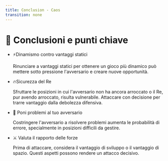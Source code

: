 ```yaml
---
title: Conclusion - Caos
transition: none
---
```


# 🔑 Conclusioni e punti chiave

<div class="mt-6 text-left">
  <div class="grid grid-cols-2 gap-6">
    <div>
      <ul class="space-y-4">
        <li>
          <span class="font-semibold">⚡Dinamismo contro vantaggi statici</span>
          <p class="mt-1 text-sm text-gray-500">
            Rinunciare a vantaggi statici per ottenere un gioco più dinamico può mettere sotto pressione l'avversario e creare nuove opportunità.
          </p>
        </li>
        <li>
          <span class="font-semibold">🔥Sicurezza del Re</span>
          <p class="mt-1 text-sm text-gray-500">
            Sfruttare le posizioni in cui l'avversario non ha ancora arroccato o il Re, pur avendo arroccato, risulta vulnerabile. Attaccare con decisione per trarre vantaggio dalla debolezza difensiva.
          </p>
        </li>
      </ul>
    </div>
    <div>
      <ul class="space-y-4">
        <li>
          <span class="font-semibold">🧩 Poni problemi al tuo avversario</span>
          <p class="mt-1 text-sm text-gray-500">
            Costringere l'avversario a risolvere problemi aumenta le probabilità di errore, specialmente in posizioni difficili da gestire.
          </p>
        </li>
        <li>
          <span class="font-semibold">⚔️ Valuta il rapporto delle forze</span>
          <p class="mt-1 text-sm text-gray-500">
            Prima di attaccare, considera il vantaggio di sviluppo o il vantaggio di spazio. Questi aspetti possono rendere un attacco decisivo.
          </p>
        </li>
      </ul>
    </div>
  </div>
</div>

<Footer />
